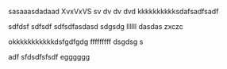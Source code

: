 sasaaasdadaad
XvxVxVS
sv
dv
dv
dvd
kkkkkkkkkksdafsadfsadf

sdfdsf
sdfsdf
sdfsdfasdasd
sdgsdg
llllll
dasdas
zxczc

okkkkkkkkkkkdsfgdfgdg
fffffffff
dsgdsg
s


adf
sfdsdfsfsdf
egggggg
